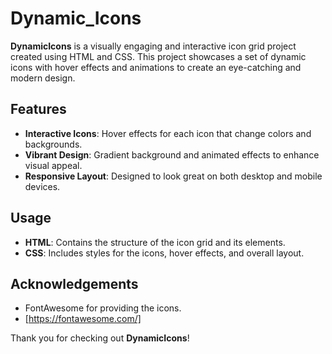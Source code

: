 # Dynamic_Icons

**DynamicIcons** is a visually engaging and interactive icon grid project created using HTML and CSS. This project showcases a set of dynamic icons with hover effects and animations to create an eye-catching and modern design.

## Features

- **Interactive Icons**: Hover effects for each icon that change colors and backgrounds.
- **Vibrant Design**: Gradient background and animated effects to enhance visual appeal.
- **Responsive Layout**: Designed to look great on both desktop and mobile devices.

## Usage

- **HTML**: Contains the structure of the icon grid and its elements.
- **CSS**: Includes styles for the icons, hover effects, and overall layout.

## Acknowledgements

- FontAwesome for providing the icons.
- [https://fontawesome.com/]


Thank you for checking out **DynamicIcons**!
